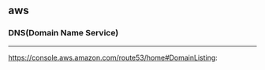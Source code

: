 ## aws
### DNS(Domain Name Service)
---

https://console.aws.amazon.com/route53/home#DomainListing:

####



```
```



```
```

```
```

